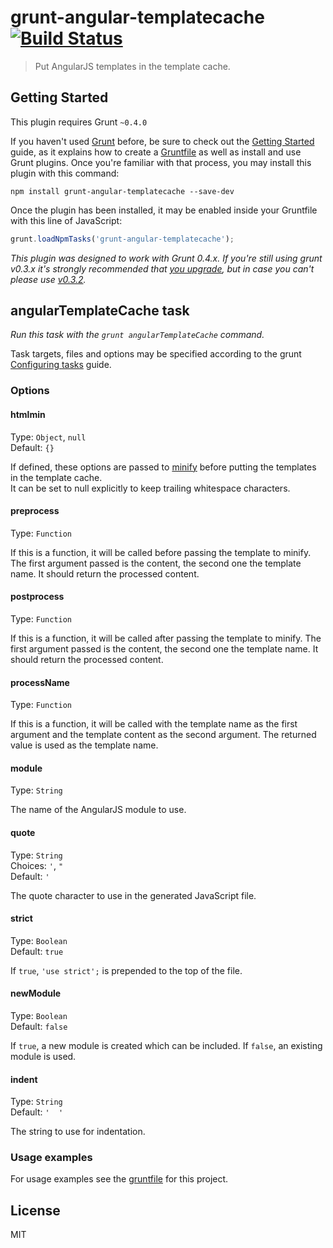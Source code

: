 # grunt-angular-templatecache [![Build Status](https://travis-ci.org/remcohaszing/grunt-angular-templatecache.png?branch=master)](https://travis-ci.org/remcohaszing/grunt-angular-templatecache)

> Put AngularJS templates in the template cache.



## Getting Started
This plugin requires Grunt `~0.4.0`

If you haven't used [Grunt](http://gruntjs.com/) before, be sure to check out the [Getting Started](http://gruntjs.com/getting-started) guide, as it explains how to create a [Gruntfile](http://gruntjs.com/sample-gruntfile) as well as install and use Grunt plugins. Once you're familiar with that process, you may install this plugin with this command:

```shell
npm install grunt-angular-templatecache --save-dev
```

Once the plugin has been installed, it may be enabled inside your Gruntfile with this line of JavaScript:

```js
grunt.loadNpmTasks('grunt-angular-templatecache');
```

*This plugin was designed to work with Grunt 0.4.x. If you're still using grunt v0.3.x it's strongly recommended that [you upgrade](http://gruntjs.com/upgrading-from-0.3-to-0.4), but in case you can't please use [v0.3.2](https://github.com/gruntjs/grunt-contrib-copy/tree/grunt-0.3-stable).*



## angularTemplateCache task
_Run this task with the `grunt angularTemplateCache` command._

Task targets, files and options may be specified according to the grunt [Configuring tasks](http://gruntjs.com/configuring-tasks) guide.
### Options

#### htmlmin
Type: `Object`, `null`  
Default: `{}`

If defined, these options are passed to [minify](https://github.com/kangax/html-minifier#options-quick-reference) before putting the templates in the template cache.  
It can be set to null explicitly to keep trailing whitespace characters.

#### preprocess
Type: `Function`

If this is a function, it will be called before passing the template to minify. The first argument passed is the content, the second one the template name. It should return the processed content.

#### postprocess
Type: `Function`

If this is a function, it will be called after passing the template to minify. The first argument passed is the content, the second one the template name. It should return the processed content.

#### processName
Type: `Function`

If this is a function, it will be called with the template name as the first argument and the template content as the second argument. The returned value is used as the template name.

#### module
Type: `String`

The name of the AngularJS module to use.

#### quote
Type: `String`  
Choices: `'`, `"`  
Default: `'`

The quote character to use in the generated JavaScript file.

#### strict
Type: `Boolean`  
Default: `true`

If `true`, `'use strict';` is prepended to the top of the file.

#### newModule
Type: `Boolean`  
Default: `false`

If `true`, a new module is created which can be included. If `false`, an existing module is used.

#### indent
Type: `String`  
Default: `'  '`

The string to use for indentation.


### Usage examples

For usage examples see the [gruntfile](https://github.com/remcohaszing/grunt-angular-templatecache/blob/master/Gruntfile.js) for this project.



## License

MIT
